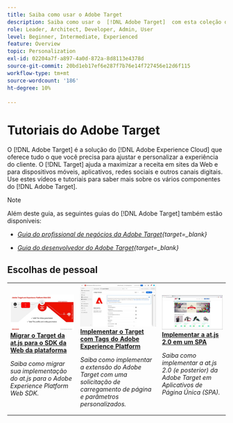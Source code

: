 ```yaml
---
title: Saiba como usar o Adobe Target
description: Saiba como usar o  [!DNL Adobe Target]  com esta coleção de tutoriais e vídeos que abrangem todos os seus componentes.
role: Leader, Architect, Developer, Admin, User
level: Beginner, Intermediate, Experienced
feature: Overview
topic: Personalization
exl-id: 02204a7f-a897-4a0d-872a-8d8113e4378d
source-git-commit: 20bd1eb17ef6e287f7b76e14f727456e12d6f115
workflow-type: tm+mt
source-wordcount: '186'
ht-degree: 10%

---
```


# Tutoriais do Adobe Target

O [!DNL Adobe Target] é a solução do [!DNL Adobe Experience Cloud] que oferece tudo o que você precisa para ajustar e personalizar a experiência do cliente. O [!DNL Target] ajuda a maximizar a receita em sites da Web e para dispositivos móveis, aplicativos, redes sociais e outros canais digitais. Use estes vídeos e tutoriais para saber mais sobre os vários componentes do [!DNL Adobe Target].

>[!NOTE]
>
>Além deste guia, as seguintes guias do [!DNL Adobe Target] também estão disponíveis:
>
>* *[Guia do profissional de negócios da Adobe Target](https://experienceleague.adobe.com/docs/target/using/target-home.html?lang=pt-BR){target=_blank}*
>
>* *[Guia do desenvolvedor do Adobe Target](https://experienceleague.adobe.com/docs/target-dev/developer/overview.html?lang=pt-BR){target=_blank}*

<div id="recs-overview-body-1"></div>
<div id="recs-overview-body-2"></div>
<div id="recs-overview-body-3"></div>
<div id="recs-overview-body-4"></div>
<div id="recs-overview-body-5"></div>
<div id="recs-overview-body-6"></div>

## Escolhas de pessoal

<table style="margin-top: 0 !important">
<tr>
  <td>
    <a href="https://experienceleague.adobe.com/docs/platform-learn/migrate-target-to-websdk/introduction.html?lang=pt-BR">
      <img alt="Migração do Target da at.js para o SDK da Web da plataforma" src="./assets/thumb_websdk.jpg" />
    </a>
    <div>
      <a href="https://experienceleague.adobe.com/docs/platform-learn/migrate-target-to-websdk/introduction.html?lang=pt-BR">
    <strong>Migrar o Target da at.js para o SDK da Web da plataforma</strong>
    </a>
    </div>
    <p>
    <em>Saiba como migrar sua implementação do at.js para o Adobe Experience Platform Web SDK.</em>
    <p>
  </td>
  <td>
    <a href="https://experienceleague.adobe.com/docs/platform-learn/implement-in-websites/implement-solutions/target.html?lang=pt-BR"> 
      <img alt="Implementar o Target com tags do Adobe Experience Platform" src="./assets/add-adobe-target.jpg"/>
    </a>
    <div>
      <a href="https://experienceleague.adobe.com/docs/platform-learn/implement-in-websites/implement-solutions/target.html?lang=pt-BR">
    <strong>Implementar o Target com Tags do Adobe Experience Platform</strong>
    </a>
    </div>
    <p>
    <em>Saiba como implementar a extensão do Adobe Target com uma solicitação de carregamento de página e parâmetros personalizados.</em>
    <p>
  </td>
   <td>
    <a href="https://experienceleague.adobe.com/docs/target-learn/tutorials/implementation/implement-atjs-20-in-a-single-page-application.html?lang=pt-BR">
      <img alt="Implementar a at.js 2.0 do Adobe Target em um aplicativo de página única (SPA)" src="./assets/26248.png" />
    </a>
    <div>
    <a href="https://experienceleague.adobe.com/docs/target-learn/tutorials/implementation/implement-atjs-20-in-a-single-page-application.html?lang=pt-BR">
    <strong>Implementar a at.js 2.0 em um SPA</strong>
    </a>
    </div>
    <p>
    <em> Saiba como implementar a at.js 2.0 (e posterior) da Adobe Target em Aplicativos de Página Única (SPA).</em>
    <p>
  </td>
</tr>
</table>